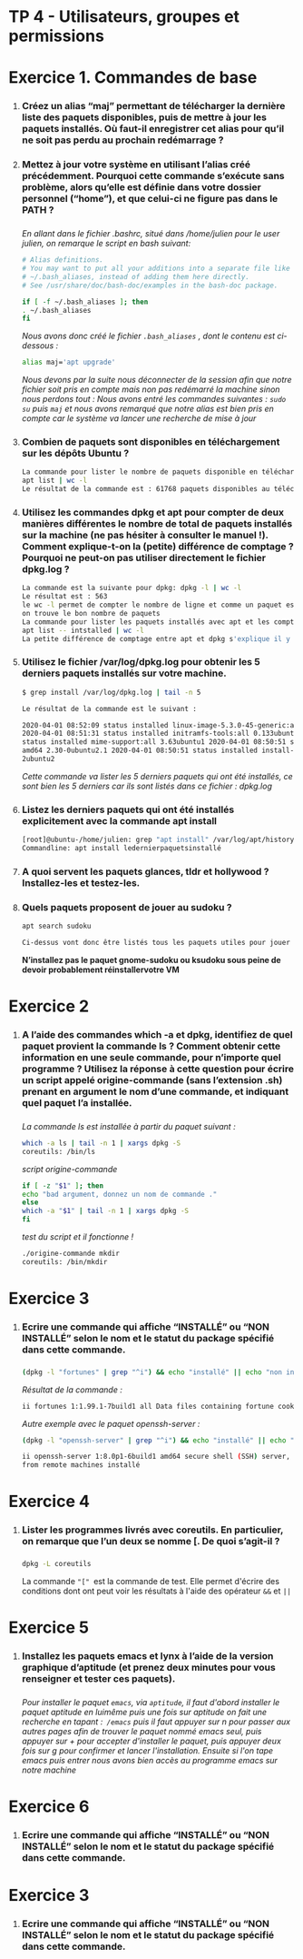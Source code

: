  # TP 4 - Utilisateurs, groupes et permissions

<h1>Exercice 1. Commandes de base</h1>

<ol>
<li><h3>Créez un alias “maj” permettant de télécharger la dernière liste des paquets disponibles, puis de mettre à jour les paquets installés. Où faut-il enregistrer cet alias pour qu’il ne soit pas perdu au prochain
redémarrage ?<h3></li>
<li><h3>Mettez à jour votre système en utilisant l’alias créé précédemment. Pourquoi cette commande s’exécute sans problème, alors qu’elle est définie dans votre dossier personnel (“home”), et que celui-ci ne figure pas dans le PATH ?<h3></li

*En allant dans le fichier .bashrc, situé dans /home/julien pour le user julien, on remarque le script en bash suivant:*

```bash
# Alias definitions.
# You may want to put all your additions into a separate file like
# ~/.bash_aliases, instead of adding them here directly.
# See /usr/share/doc/bash-doc/examples in the bash-doc package.

if [ -f ~/.bash_aliases ]; then
. ~/.bash_aliases
fi
```
*Nous avons donc créé le fichier `.bash_aliases` , dont le contenu est ci-dessous :*

```bash
alias maj='apt upgrade'
```
*Nous devons par la suite nous déconnecter de la session afin que notre fichier soit pris en compte mais non pas redémarré la machine sinon nous perdons tout :
Nous avons entré les commandes suivantes :
`sudo su` puis `maj` et nous avons remarqué que notre alias est bien pris en compte car le système va lancer une recherche de mise à jour*

<li><h3>Combien de paquets sont disponibles en téléchargement sur les dépôts Ubuntu ?</h3></li>


```bash
La commande pour lister le nombre de paquets disponible en téléchargement est la suivante :
apt list | wc -l
Le résultat de la commande est : 61768 paquets disponibles au téléchargement
```

<li><h3>Utilisez les commandes dpkg et apt pour compter de deux manières différentes le nombre de total de paquets installés sur la machine (ne pas hésiter à consulter le manuel !). Comment explique-t-on la (petite) différence de comptage ? Pourquoi ne peut-on pas utiliser directement le fichier dpkg.log ?</h3></li>

```bash
La commande est la suivante pour dpkg: dpkg -l | wc -l
Le résultat est : 563
le wc -l permet de compter le nombre de ligne et comme un paquet est équivalent à une ligne
on trouve le bon nombre de paquets
La commande pour lister les paquets installés avec apt et les compter est la suivante :
apt list -- intstalled | wc -l
La petite différence de comptage entre apt et dpkg s'explique il y a des lignes warning que le wc -l compte
```

<li><h3>Utilisez le fichier /var/log/dpkg.log pour obtenir les 5 derniers paquets installés sur votre machine.</h3></li>

```bash
$ grep install /var/log/dpkg.log | tail -n 5

Le résultat de la commande est le suivant :

2020-04-01 08:52:09 status installed linux-image-5.3.0-45-generic:amd64 5.3.0-45.37
2020-04-01 08:51:31 status installed initramfs-tools:all 0.133ubuntu10 2020-04-01 08:50:51
status installed mime-support:all 3.63ubuntu1 2020-04-01 08:50:51 status installed libcbin:
amd64 2.30-0ubuntu2.1 2020-04-01 08:50:51 status installed install-info:amd64 6.6.0.dfsg.1-
2ubuntu2
```

*Cette commande va lister les 5 derniers paquets qui ont été installés, ce sont bien les 5 derniers car ils sont listés dans ce fichier : dpkg.log*

<li><h3>Listez les derniers paquets qui ont été installés explicitement avec la commande apt install</h3></li>

```bash
[root]@ubuntu-/home/julien: grep "apt install" /var/log/apt/history.log
Commandline: apt install ledernierpaquetsinstallé
```
<li><h3>A quoi servent les paquets glances, tldr et hollywood ? Installez-les et testez-les.</h3></li>

<li><h3>Quels paquets proposent de jouer au sudoku ?</h3></li>

```bash
apt search sudoku

Ci-dessus vont donc être listés tous les paquets utiles pour jouer au sudoku
```

<b>N’installez pas le paquet gnome-sudoku ou ksudoku sous peine de devoir probablement réinstallervotre VM</b>

</ol>

<h1>Exercice 2</h1>

<ol>
 
<li><h3>A l’aide des commandes which -a et dpkg, identifiez de quel paquet provient la commande ls ? Comment obtenir cette information en une seule commande, pour n’importe quel programme ? Utilisez la réponse à cette question pour écrire un script appelé origine-commande (sans l’extension .sh) prenant en argument le nom d’une commande, et indiquant quel paquet l’a installée.<h3></li>

*La commande ls est installée à partir du paquet suivant :*
```bash
which -a ls | tail -n 1 | xargs dpkg -S
coreutils: /bin/ls
```

*script origine-commande*

```bash
if [ -z "$1" ]; then
echo "bad argument, donnez un nom de commande ."
else
which -a "$1" | tail -n 1 | xargs dpkg -S
fi
```
*test du script et il fonctionne !*

```bash
./origine-commande mkdir
coreutils: /bin/mkdir
```
</ol>

<h1>Exercice 3</h1>

<ol>
 
<li><h3>Ecrire une commande qui affiche “INSTALLÉ” ou “NON INSTALLÉ” selon le nom et le statut du package spécifié dans cette commande.<h3></li>
 
```bash
(dpkg -l "fortunes" | grep "^i") && echo "installé" || echo "non installé"
```
*Résultat de la commande :*

```bash
ii fortunes 1:1.99.1-7build1 all Data files containing fortune cookies installé
```

*Autre exemple avec le paquet openssh-server :*
```bash
(dpkg -l "openssh-server" | grep "^i") && echo "installé" || echo "non installé"

ii openssh-server 1:8.0p1-6build1 amd64 secure shell (SSH) server, for secure access
from remote machines installé

```
</ol>


<h1>Exercice 4</h1>

<ol>
 
<li><h3>Lister les programmes livrés avec coreutils. En particulier, on remarque que l’un deux se nomme [. De quoi s’agit-il ?<h3></li>
 
```bash
dpkg -L coreutils
```

La commande `"[" `est la commande de test. Elle permet d'écrire des conditions dont ont peut voir les résultats à l'aide des opérateur `&&` et `||`

</ol>

<h1>Exercice 5</h1>

<ol>
 
<li><h3>Installez les paquets emacs et lynx à l’aide de la version graphique d’aptitude (et prenez deux minutes pour vous renseigner et tester ces paquets).<h3></li>
 
*Pour installer le paquet `emacs`, via `aptitude`, il faut d'abord installer le paquet aptitude en luimême puis une fois sur aptitude on fait une recherche en tapant :` /emacs` puis il faut appuyer sur n pour passer aux autres pages afin de trouver le paquet nommé emacs seul, puis appuyer sur +
pour accepter d'installer le paquet, puis appuyer deux fois sur g pour confirmer et lancer
l'installation. Ensuite si l'on tape emacs puis entrer nous avons bien accès au programme emacs sur notre machine*

</ol>

<h1>Exercice 6</h1>

<ol>
 
<li><h3>Ecrire une commande qui affiche “INSTALLÉ” ou “NON INSTALLÉ” selon le nom et le statut du package spécifié dans cette commande.<h3></li>
 
</ol>

<h1>Exercice 3</h1>

<ol>
 
<li><h3>Ecrire une commande qui affiche “INSTALLÉ” ou “NON INSTALLÉ” selon le nom et le statut du package spécifié dans cette commande.<h3></li>
 
```bash
```

```bash
```

```bash

```
</ol>
